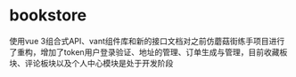 # bookstore
使用vue 3组合式API、vant组件库和新的接口文档对之前仿蘑菇街练手项目进行了重构，增加了token用户登录验证、地址的管理、订单生成与管理，目前收藏板块、评论板块以及个人中心模块是处于开发阶段
